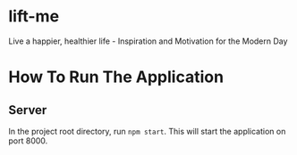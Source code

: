 # lift-me

Live a happier, healthier life - Inspiration and Motivation for the Modern Day

# How To Run The Application

## Server

In the project root directory, run `npm start`.
This will start the application on port 8000.

